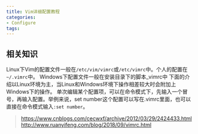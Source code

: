 ```yaml
---
title: Vim详细配置教程
categories:
- Configure
tags:
---
```



## 相关知识
Linux下Vim的配置文件一般在`/etc/vim/vimrc`或`/etc/vimrc`中。个人的配置在`~/.vimrc`中。
Windows下配置文件一般在安装目录下的脚本_vimrc中
下面的介绍以Linux环境为主，当Linux和Windows环境下操作相差较大时会附加上Windows下的操作。
单次编辑某个配置项，可以在命令模式下，先输入一个冒号，再输入配置。举例来说，set number这个配置可以写在.vimrc里面，也可以直接在命令模式输入`:set number`。




> https://www.cnblogs.com/cecwxf/archive/2012/03/29/2424433.html
> http://www.ruanyifeng.com/blog/2018/09/vimrc.html
